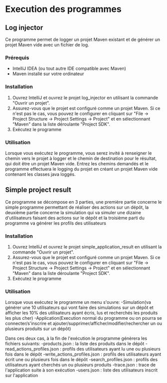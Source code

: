 # Execution des programmes 
## Log injector 

Ce programme permet de logger un projet Maven existant et de générer un projet Maven vide avec un fichier de log.

### Prérequis

- IntelliJ IDEA (ou tout autre IDE compatible avec Maven)
- Maven installé sur votre ordinateur

### Installation

1. Ouvrez IntelliJ et ouvrez le projet log_injector en utilisant la commande "Ouvrir un projet".
2. Assurez-vous que le projet est configuré comme un projet Maven. Si ce n'est pas le cas, vous pouvez le configurer en cliquant sur "File -> Project Structure -> Project Settings -> Project" et en sélectionnant "Maven" dans la liste déroulante "Project SDK".
3. Exécutez le programme

### Utilisation

Lorsque vous exécutez le programme, vous serez invité à renseigner le chemin vers le projet à logger et le chemin de destination pour le résultat, qui doit être un projet Maven vide. Entrez les chemins demandés et le programme effectuera le logging du projet en créant un projet Maven vide contenant les classes java loggés.

## Simple project result

Ce programme se décompose en 3 parties, une première partie concerne le simple programme permettant de réaliser des actions sur un dépôt, 
la deuxième partie concerne la simulation qui va simuler une dizaine d'utilisateurs faisant des actions sur le dépôt et la troisième parti du programme va générer les profils des utilisateurs

### Installation

1. Ouvrez IntelliJ et ouvrez le projet simple_application_result en utilisant la commande "Ouvrir un projet".
2. Assurez-vous que le projet est configuré comme un projet Maven. Si ce n'est pas le cas, vous pouvez le configurer en cliquant sur "File -> Project Structure -> Project Settings -> Project" et en sélectionnant "Maven" dans la liste déroulante "Project SDK".
3. Exécutez le programme

### Utilisation

Lorsque vous exécutez le programme un menu s'ouvre:
-Simulation(va générer une 10 utilisateurs qui vont faire des simulations sur un dépôt et afficher les 10% des utilisateurs ayant écris, lus et recherchés les produits les plus cher)
-Application(Execution normal du programme ou on pourra se connecter/s'inscrire et ajouter/supprimer/afficher/modifier/rechercher un ou plusieurs produits sur un dépôt)

Dans ces deux cas, à la fin de l'exécution le programme génèrera les fichiers suivants:
-products.json : la liste des produits dans le dépôt
-read_actions_profiles.json : profils des utilisateurs ayant lu une ou plusieurs fois dans le dépôt
-write_actions_profiles.json : profils des utilisateurs ayant écrit une ou plusieurs fois dans le dépôt
-search_profiles.json : profils des utilisateurs ayant cherchés un ou plusieurs produits
-trace.json : trace de l'application suite à son exécution
-users.json : liste des utilisateurs inscrit sur l'application

